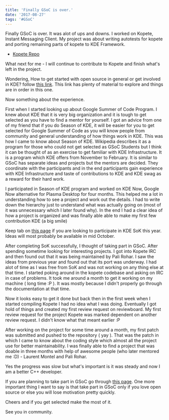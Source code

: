 ```yaml
---
title: 'Finally GSoC is over.'
date: '2017-08-27'
tags: '#GSoC'
---
```


Finally GSoC is over. It was alot of ups and downs. I worked on Kopete, Instant Messaging Client. My project was about writing autotests for kopete and porting remaining parts of kopete to KDE Framework. 

* [Kopete Repo](https://cgit.kde.org/kopete.git/)

What next for me - I will continue to contribute to Kopete and finish what's left in the project.

Wondering, How to get started with open source in general or get involved in KDE? follow [this link](https://community.kde.org/Get_Involved/development). This link has plenty of material to explore and things are in order in this one.

Now something about the experience.

First when I started looking up about Google Summer of Code Program. I knew about KDE that it is very big organization and it is tough to get selected as you have to find a mentor for yourself. I got an advice from one of my friend that if you do Season of KDE, it will be easier for you to get selected for Google Summer of Code as you will know people from community and general understanding of how things work in KDE. This was how I came to know about Season of KDE. Wikipedia describes it as a program for those who could not get selected as GSoC Students but I think it can be thought of as an exercise to get familiar with KDE Infrastructure. It is a program which KDE offers from November to February. It is similar to GSoC has separate ideas and projects but the mentors are decided. They coordinate with the participants and in the end participants gain experience with KDE Infrastructure and taste of contributions to KDE and KDE swag as a reward for their hard work.

I participated in Season of KDE program and worked on KDE Now, Google Now alternative for Plasma Desktop for four months. This helped me a lot in understanding how to see a project and work out the details. I had to write down the hierarchy just to understand what was actually going on (most of it was unnecessary which I later found why). In the end I had a clear idea of how a project is organized and was finally able able to make my first few contribution KDE (a big smile)

Keep tab on [this page](https://community.kde.org/SoK/Ideas/2017) if you are looking to participate in KDE SoK this year. Ideas will most probably be available in mid October.

After completing SoK successfully, I thought of taking part in GSoC. After spending sometime looking for interesting projects. I got into Kopete IRC and then found out that it was being maintained by Pali Rohar. I saw the ideas from previous year and found out that its port was underway. I had alot of time as I was free from SoK and was not working on any thing else at that time. I started poking around in the kopete codebase and asking on IRC in case of problems. It took me around a month to get it working on my machine ( long time :P ). It was mostly because I didn't properly go through the documentation at that time. 

Now it looks easy to get it done but back then in the first week when I started compiling Kopete I had no idea what I was doing. Eventually I got hold of things and created my first review request on reviewboard. My first review request for the project Kopete was marked dependent on another review request. I didn't know what that meant earlier :P

After working on the project for some time around a month, my first patch was submitted and pushed to the repository ( yay ). That was the patch in which I came to know about the coding style which almost all the project use for better maintainability. I was finally able to find a project that was doable in three months with help of awesome people (who later mentored me :D) - Laurent Montel and Pali Rohar.

Yes the progress was slow but what's important is it was steady and now I am a better C++ developer.

If you are planning to take part in GSoC go through [this page](https://community.kde.org/GSoC). One more important thing I want to say is that take part in GSoC only if you love open source or else you will lose motivation pretty quickly.

Cheers and if you get selected make the most of it.

See you in community.
